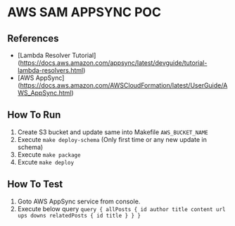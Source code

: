 # AWS SAM APPSYNC POC

## References
- [Lambda Resolver Tutorial] (https://docs.aws.amazon.com/appsync/latest/devguide/tutorial-lambda-resolvers.html)
- [AWS AppSync] (https://docs.aws.amazon.com/AWSCloudFormation/latest/UserGuide/AWS_AppSync.html)

## How To Run
1. Create S3 bucket and update same into Makefile `AWS_BUCKET_NAME`
2. Execute `make deploy-schema` (Only first time or any new update in schema)
3. Execute `make package`
4. Excute `make deploy`

## How To Test
1. Goto AWS AppSync service from console.
2. Execute below query
`
    query {
        allPosts {
            id
            author
            title
            content
            url
            ups
            downs
            relatedPosts {
                id
                title
            }
        }
    }
`
